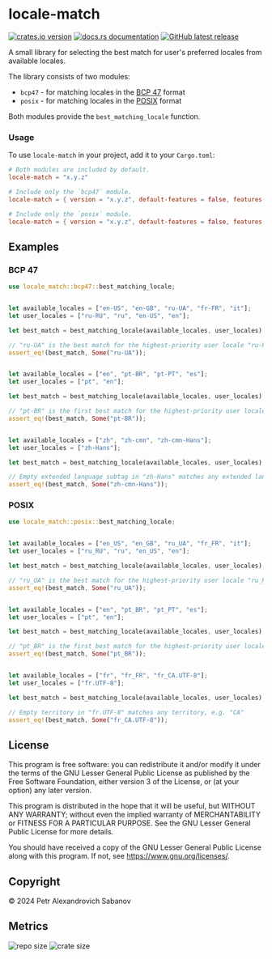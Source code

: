 # locale-match

[![crates.io version](https://img.shields.io/crates/v/locale-match?style=for-the-badge&logo=rust)](https://crates.io/crates/locale-match)
[![docs.rs documentation](https://img.shields.io/docsrs/locale-match/latest?style=for-the-badge&logo=docs.rs&color=2DA44E)](https://docs.rs/locale-match/latest/locale_match)
[![GitHub latest release](https://img.shields.io/github/v/release/pasabanov/locale-match?style=for-the-badge&logo=github&color=8250DF)](https://github.com/pasabanov/locale-match/releases/latest)

A small library for selecting the best match for user's preferred locales from available locales.

The library consists of two modules:
* `bcp47` - for matching locales in the [BCP 47](https://www.ietf.org/rfc/bcp/bcp47.html) format
* `posix` - for matching locales in the [POSIX](https://pubs.opengroup.org/onlinepubs/9799919799/basedefs/V1_chap08.html) format

Both modules provide the `best_matching_locale` function.

### Usage

To use `locale-match` in your project, add it to your `Cargo.toml`:

```toml
# Both modules are included by default.
locale-match = "x.y.z"

# Include only the `bcp47` module.
locale-match = { version = "x.y.z", default-features = false, features = ["bcp47"] }

# Include only the `posix` module.
locale-match = { version = "x.y.z", default-features = false, features = ["posix"] }
```

## Examples

### BCP 47

```rust
use locale_match::bcp47::best_matching_locale;


let available_locales = ["en-US", "en-GB", "ru-UA", "fr-FR", "it"];
let user_locales = ["ru-RU", "ru", "en-US", "en"];

let best_match = best_matching_locale(available_locales, user_locales);

// "ru-UA" is the best match for the highest-priority user locale "ru-RU"
assert_eq!(best_match, Some("ru-UA"));


let available_locales = ["en", "pt-BR", "pt-PT", "es"];
let user_locales = ["pt", "en"];

let best_match = best_matching_locale(available_locales, user_locales);

// "pt-BR" is the first best match for the highest-priority user locale "pt"
assert_eq!(best_match, Some("pt-BR"));


let available_locales = ["zh", "zh-cmn", "zh-cmn-Hans"];
let user_locales = ["zh-Hans"];

let best_match = best_matching_locale(available_locales, user_locales);

// Empty extended language subtag in "zh-Hans" matches any extended language, e.g. "cmn"
assert_eq!(best_match, Some("zh-cmn-Hans"));
```

### POSIX

```rust
use locale_match::posix::best_matching_locale;


let available_locales = ["en_US", "en_GB", "ru_UA", "fr_FR", "it"];
let user_locales = ["ru_RU", "ru", "en_US", "en"];

let best_match = best_matching_locale(available_locales, user_locales);

// "ru_UA" is the best match for the highest-priority user locale "ru_RU"
assert_eq!(best_match, Some("ru_UA"));


let available_locales = ["en", "pt_BR", "pt_PT", "es"];
let user_locales = ["pt", "en"];

let best_match = best_matching_locale(available_locales, user_locales);

// "pt_BR" is the first best match for the highest-priority user locale "pt"
assert_eq!(best_match, Some("pt_BR"));


let available_locales = ["fr", "fr_FR", "fr_CA.UTF-8"];
let user_locales = ["fr.UTF-8"];

let best_match = best_matching_locale(available_locales, user_locales);

// Empty territory in "fr.UTF-8" matches any territory, e.g. "CA"
assert_eq!(best_match, Some("fr_CA.UTF-8"));
```

## License

This program is free software: you can redistribute it and/or modify
it under the terms of the GNU Lesser General Public License as published by
the Free Software Foundation, either version 3 of the License, or
(at your option) any later version.

This program is distributed in the hope that it will be useful,
but WITHOUT ANY WARRANTY; without even the implied warranty of
MERCHANTABILITY or FITNESS FOR A PARTICULAR PURPOSE.  See the
GNU Lesser General Public License for more details.

You should have received a copy of the GNU Lesser General Public License
along with this program.  If not, see <https://www.gnu.org/licenses/>.

## Copyright

© 2024 Petr Alexandrovich Sabanov

## Metrics

![repo size](https://img.shields.io/github/repo-size/pasabanov/locale-match?color=8250DF)
![crate size](https://img.shields.io/crates/size/locale-match?label=crate%20size&color=orange)